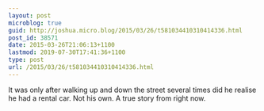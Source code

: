 ```yaml
---
layout: post
microblog: true
guid: http://joshua.micro.blog/2015/03/26/t581034410310414336.html
post_id: 38571
date: 2015-03-26T21:06:13+1100
lastmod: 2019-07-30T17:41:36+1100
type: post
url: /2015/03/26/t581034410310414336.html
---
```

It was only after walking up and down the street several times did he realise he had a rental car. Not his own. A true story from right now.

